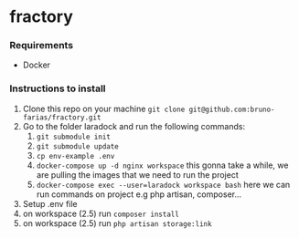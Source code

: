 # fractory

### Requirements
- Docker

### Instructions to install
1. Clone this repo on your machine `git clone git@github.com:bruno-farias/fractory.git`
2. Go to the folder laradock and run the following commands:
    1. `git submodule init`
    2. `git submodule update`
    3. `cp env-example .env`
    4. `docker-compose up -d nginx workspace` this gonna take a while, we are pulling the images that we need to run the project
    5. `docker-compose exec --user=laradock workspace bash` here we can run commands on project e.g php artisan, composer...
3. Setup .env file
4. on workspace (2.5) run `composer install`
5. on workspace (2.5) run `php artisan storage:link`
